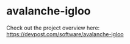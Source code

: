 # avalanche-igloo

Check out the project overview here: https://devpost.com/software/avalanche-igloo
